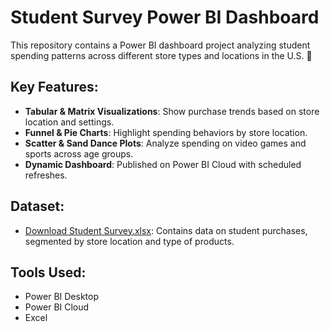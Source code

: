 # Student Survey Power BI Dashboard

This repository contains a Power BI dashboard project analyzing student spending patterns across different store types and locations in the U.S. 🏬

## Key Features:
- **Tabular & Matrix Visualizations**: Show purchase trends based on store location and settings.
- **Funnel & Pie Charts**: Highlight spending behaviors by store location.
- **Scatter & Sand Dance Plots**: Analyze spending on video games and sports across age groups.
- **Dynamic Dashboard**: Published on Power BI Cloud with scheduled refreshes.

## Dataset:
- [Download Student Survey.xlsx](Student%20Survey.xlsx): Contains data on student purchases, segmented by store location and type of products.

## Tools Used:
- Power BI Desktop
- Power BI Cloud
- Excel
